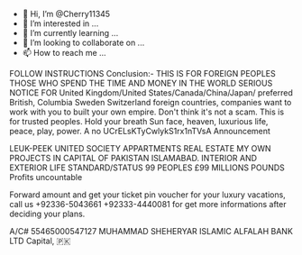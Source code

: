 - 👋 Hi, I’m @Cherry11345
- 👀 I’m interested in ...
- 🌱 I’m currently learning ...
- 💞️ I’m looking to collaborate on ...
- 📫 How to reach me ...

FOLLOW INSTRUCTIONS 
Conclusion:-
THIS IS FOR FOREIGN PEOPLES
THOSE WHO SPEND THE TIME AND MONEY IN THE WORLD
SERIOUS NOTICE FOR United Kingdom/United States/Canada/China/Japan/ preferred British, Columbia Sweden Switzerland foreign countries, companies want to work with you to built your own empire.
Don't think it's not a scam. 
This is for trusted peoples. 
Hold your breath 
Sun face, heaven, luxurious life, peace, play, power. 
A no UCrELsKTyCwlykS1rx1nTVsA 
Announcement


LEUK-PEEK 
UNITED SOCIETY APPARTMENTS REAL ESTATE 
MY OWN PROJECTS IN CAPITAL OF PAKISTAN ISLAMABAD. 
INTERIOR AND EXTERIOR LIFE STANDARD/STATUS 
99 PEOPLES £99 MILLIONS POUNDS
Profits uncountable

Forward amount and get your ticket pin voucher for your luxury vacations, call us +92336-5043661 +92333-4440081 for get more informations after deciding your plans. 

A/C# 55465000547127 
MUHAMMAD SHEHERYAR 
ISLAMIC ALFALAH BANK LTD Capital, 🇵🇰 


<!---
Cherry11345/Cherry11345 is a ✨ special ✨ repository because its `README.md` (this file) appears on your GitHub profile.
You can click the Preview link to take a look at your changes.
--->
